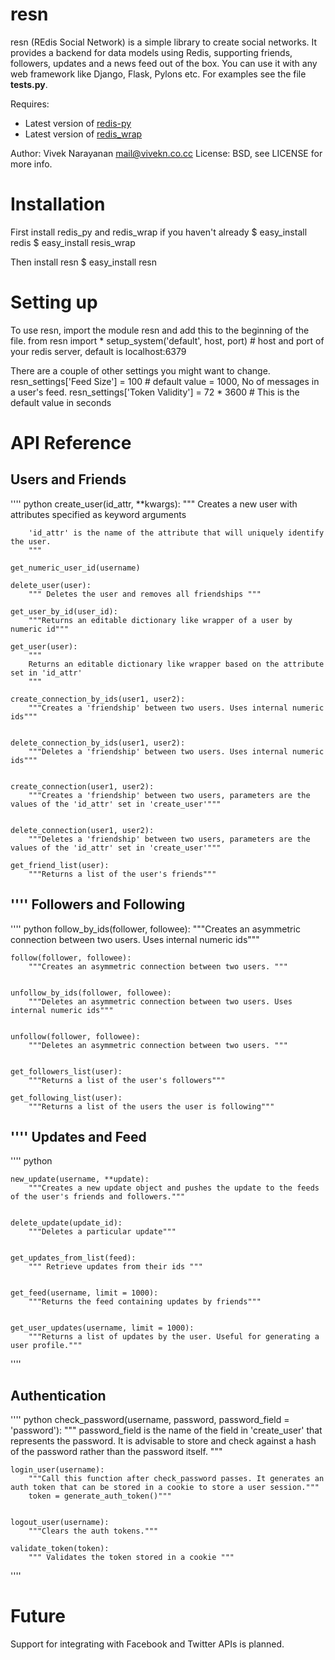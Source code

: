 resn
====
resn (REdis Social Network) is a simple library to create social networks. It provides a backend for data models using Redis, supporting friends, followers, updates and a news feed out of the box. You can use it with any web framework like Django, Flask, Pylons etc. For examples see the file **tests.py**. 

Requires:
* Latest version of [redis-py](http://github.com/andymccurdy/redis-py)
* Latest version of [redis_wrap](http://github.com/amix/redis_wrap)

Author: Vivek Narayanan <mail@vivekn.co.cc> 
License: BSD, see LICENSE for more info.

Installation
====
First install redis_py and redis_wrap if you haven't already
    $ easy_install redis
    $ easy_install resis_wrap

Then install resn
    $ easy_install resn


Setting up
====
To use resn, import the module resn and add this to the beginning of the file.
    from resn import *
    setup_system('default', host, port) # host and port of your redis server, default is localhost:6379

There are a couple of other settings you might want to change.
    resn_settings['Feed Size'] = 100 # default value = 1000,  No of messages in a user's feed.
    resn_settings['Token Validity'] = 72 * 3600 # This is the default value in seconds



API Reference
====

Users and Friends
------
'''' python
	create_user(id_attr, **kwargs):
	    """
	    Creates a new user with attributes specified as keyword arguments

	    'id_attr' is the name of the attribute that will uniquely identify the user.
	    """
	   
	get_numeric_user_id(username)

	delete_user(user):
	    """ Deletes the user and removes all friendships """
	   
	get_user_by_id(user_id):
	    """Returns an editable dictionary like wrapper of a user by numeric id"""
	    
	get_user(user):
	    """
	    Returns an editable dictionary like wrapper based on the attribute set in 'id_attr'
	    """
	  
	create_connection_by_ids(user1, user2):
	    """Creates a 'friendship' between two users. Uses internal numeric ids"""
	   

	delete_connection_by_ids(user1, user2):
	    """Deletes a 'friendship' between two users. Uses internal numeric ids"""
	    

	create_connection(user1, user2):
	    """Creates a 'friendship' between two users, parameters are the values of the 'id_attr' set in 'create_user'"""
	   
	    
	delete_connection(user1, user2):
	    """Deletes a 'friendship' between two users, parameters are the values of the 'id_attr' set in 'create_user'"""
	  
	get_friend_list(user):
	    """Returns a list of the user's friends"""
 
''''
Followers and Following
----
'''' python
	follow_by_ids(follower, followee):
	    """Creates an asymmetric connection between two users. Uses internal numeric ids"""

	follow(follower, followee):
	    """Creates an asymmetric connection between two users. """


	unfollow_by_ids(follower, followee):
	    """Deletes an asymmetric connection between two users. Uses internal numeric ids"""

	    
	unfollow(follower, followee):
	    """Deletes an asymmetric connection between two users. """


	get_followers_list(user):
	    """Returns a list of the user's followers"""
	  
	get_following_list(user):
	    """Returns a list of the users the user is following"""
''''
Updates and Feed
----


'''' python

	new_update(username, **update):
	    """Creates a new update object and pushes the update to the feeds of the user's friends and followers."""
	  
	    
	delete_update(update_id):
	    """Deletes a particular update"""
	    

	get_updates_from_list(feed):
	    """ Retrieve updates from their ids """
	   

	get_feed(username, limit = 1000):
	    """Returns the feed containing updates by friends"""
	   

	get_user_updates(username, limit = 1000):
	    """Returns a list of updates by the user. Useful for generating a user profile."""

''''


Authentication
----

'''' python
	check_password(username, password, password_field = 'password'):
	    """
	    password_field is the name of the field in 'create_user' that represents the password.
	    It is advisable to store and check against a hash of the password rather than the password itself.
	    """


	login_user(username):
	    """Call this function after check_password passes. It generates an auth token that can be stored in a cookie to store a user session."""
	    token = generate_auth_token()"""
	   

	logout_user(username):
	    """Clears the auth tokens."""
	    
	validate_token(token):
	    """ Validates the token stored in a cookie """
''''

Future
====
Support for integrating with Facebook and Twitter APIs is planned.
